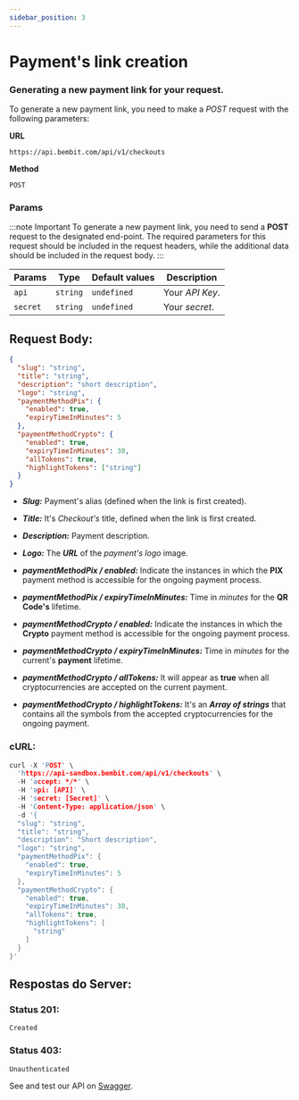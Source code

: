 ```yaml
---
sidebar_position: 3
---
```


# Payment's link creation

### Generating a new payment link for your request.

To generate a new payment link, you need to make a _POST_ request with the following parameters:

**URL**

```
https://api.bembit.com/api/v1/checkouts
```

**Method**

```
POST
```

### Params

:::note Important
To generate a new payment link, you need to send a **POST** request to the designated end-point. The required parameters for this request should be included in the request headers, while the additional data should be included in the request body.
:::

| Params   | Type     | Default values | Description     |
| -------- | -------- | -------------- | --------------- |
| `api`    | `string` | `undefined`    | Your _API Key_. |
| `secret` | `string` | `undefined`    | Your _secret_.  |

## Request Body:

```json
{
  "slug": "string",
  "title": "string",
  "description": "short description",
  "logo": "string",
  "paymentMethodPix": {
    "enabled": true,
    "expiryTimeInMinutes": 5
  },
  "paymentMethodCrypto": {
    "enabled": true,
    "expiryTimeInMinutes": 30,
    "allTokens": true,
    "highlightTokens": ["string"]
  }
}
```

- **_Slug:_** Payment's alias (defined when the link is first created).
- **_Title:_** It's _Checkout's_ title, defined when the link is first created.
- **_Description:_** Payment description.
- **_Logo:_** The **_URL_** of the _payment's logo_ image.

- **_paymentMethodPix / enabled:_** Indicate the instances in which the **PIX** payment method is accessible for the ongoing payment process.
- **_paymentMethodPix / expiryTimeInMinutes:_** Time in _minutes_ for the **QR Code's** lifetime.

- **_paymentMethodCrypto / enabled:_** Indicate the instances in which the **Crypto** payment method is accessible for the ongoing payment process.
- **_paymentMethodCrypto / expiryTimeInMinutes:_** Time in _minutes_ for the current's **payment** lifetime.
- **_paymentMethodCrypto / allTokens:_** It will appear as **true** when all cryptocurrencies are accepted on the current payment.
- **_paymentMethodCrypto / highlightTokens:_** It's an **_Array of strings_** that contains all the symbols from the accepted cryptocurrencies for the ongoing payment.

### cURL:

```c
curl -X 'POST' \
  'https://api-sandbox.bembit.com/api/v1/checkouts' \
  -H 'accept: */*' \
  -H 'api: [API]' \
  -H 'secret: [Secret]' \
  -H 'Content-Type: application/json' \
  -d '{
  "slug": "string",
  "title": "string",
  "description": "Short description",
  "logo": "string",
  "paymentMethodPix": {
    "enabled": true,
    "expiryTimeInMinutes": 5
  },
  "paymentMethodCrypto": {
    "enabled": true,
    "expiryTimeInMinutes": 30,
    "allTokens": true,
    "highlightTokens": [
      "string"
    ]
  }
}'
```

## Respostas do Server:

### Status 201:

    Created

### Status 403:

    Unauthenticated

See and test our API on [Swagger](https://api.bembit.com/docs/#/Checkouts/post_checkouts).